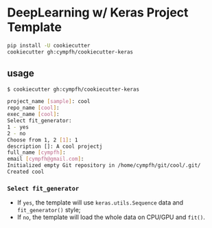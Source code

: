 # DeepLearning w/ Keras Project Template

```bash
pip install -U cookiecutter
cookiecutter gh:cympfh/cookiecutter-keras
```

## usage

```bash
$ cookiecutter gh:cympfh/cookiecutter-keras

project_name [sample]: cool
repo_name [cool]:
exec_name [cool]:
Select fit_generator:
1 - yes
2 - no
Choose from 1, 2 [1]: 1
description []: A cool projectj
full_name [cympfh]:
email [cympfh@gmail.com]:
Initialized empty Git repository in /home/cympfh/git/cool/.git/
Created cool
```

### `Select fit_generator`

- If `yes`, the template will use `keras.utils.Sequence` data and `fit_generator()` style;
- If `no`, the template will load the whole data on CPU/GPU and `fit()`.
